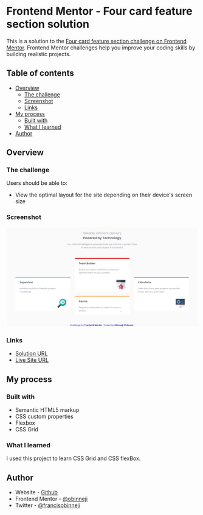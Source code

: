 # Frontend Mentor - Four card feature section solution

This is a solution to the [Four card feature section challenge on Frontend Mentor](https://www.frontendmentor.io/challenges/four-card-feature-section-weK1eFYK). Frontend Mentor challenges help you improve your coding skills by building realistic projects. 

## Table of contents

- [Overview](#overview)
  - [The challenge](#the-challenge)
  - [Screenshot](#screenshot)
  - [Links](#links)
- [My process](#my-process)
  - [Built with](#built-with)
  - [What I learned](#what-i-learned)
- [Author](#author)



## Overview

### The challenge

Users should be able to:

- View the optimal layout for the site depending on their device's screen size

### Screenshot

![](./screenshot4.png)



### Links

- [Solution URL](https://github.com/obinneji/four-card-master-section/)
- [Live Site URL](https://obinneji.github.io/four-card-master-section/)

## My process

### Built with

- Semantic HTML5 markup
- CSS custom properties
- Flexbox
- CSS Grid


### What I learned

I used this project to learn CSS Grid and CSS flexBox.



## Author

- Website - [Github](https://www.github.com/obinneji)
- Frontend Mentor - [@obinneji](https://www.frontendmentor.io/profile/obinneji)
- Twitter - [@francisobinneji](https://www.twitter.com/francisobinneji)

